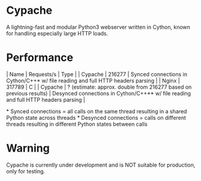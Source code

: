 # Cypache
A lightning-fast and modular Python3 webserver written in Cython, known for handling especially large HTTP loads.

# Performance

| Name | Requests/s | Type |
| Cypache | 216277 | Synced connections in Cython/C++* w/ file reading and full HTTP headers parsing |
| Nginx | 317789 | C |
| Cypache | ? (estimate: approx. double from 216277 based on previous results) | Desynced connections in Cython/C++** w/ file reading and full HTTP headers parsing |

\* Synced connections = all calls on the same thread resulting in a shared Python state across threads
\* Desynced connections = calls on different threads resulting in different Python states between calls

# Warning
Cypache is currently under development and is NOT suitable for production, only for testing.
